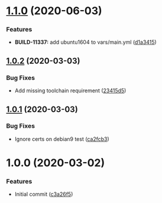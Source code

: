 # [1.1.0](https://github.com/mongodb-ansible-roles/ansible-role-php-toolchain/compare/v1.0.2...v1.1.0) (2020-06-03)


### Features

* **BUILD-11337:** add ubuntu1604 to vars/main.yml ([d1a3415](https://github.com/mongodb-ansible-roles/ansible-role-php-toolchain/commit/d1a341521557042aa94f70ac5ff3039541a40e22))

## [1.0.2](https://github.com/mongodb-ansible-roles/ansible-role-php-toolchain/compare/v1.0.1...v1.0.2) (2020-03-03)


### Bug Fixes

* Add missing toolchain requirement ([23415d5](https://github.com/mongodb-ansible-roles/ansible-role-php-toolchain/commit/23415d57e5c35eec41fb9da05f671db76a94fb95))

## [1.0.1](https://github.com/mongodb-ansible-roles/ansible-role-php-toolchain/compare/v1.0.0...v1.0.1) (2020-03-03)


### Bug Fixes

* Ignore certs on debian9 test ([ca2fcb3](https://github.com/mongodb-ansible-roles/ansible-role-php-toolchain/commit/ca2fcb30dc64fd68b3d02a216e79d104a7e05a9c))

# 1.0.0 (2020-03-02)


### Features

* Initial commit ([c3a26f5](https://github.com/mongodb-ansible-roles/ansible-role-php-toolchain/commit/c3a26f50d47df5ef7843116bc0ba31d108c186e5))
